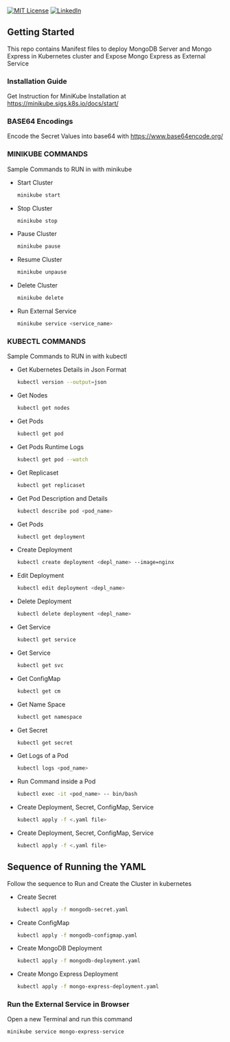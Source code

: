 <a name="readme-top"></a>

[![MIT License][license-shield]][license-url]
[![LinkedIn][linkedin-shield]][linkedin-url]

<!-- GETTING STARTED -->
## Getting Started
This repo contains Manifest files to deploy MongoDB Server and 
Mongo Express in Kubernetes cluster and Expose Mongo Express as External Service


### Installation Guide
Get Instruction for MiniKube Installation at https://minikube.sigs.k8s.io/docs/start/


### BASE64 Encodings
Encode the Secret Values into base64 with https://www.base64encode.org/



### MINIKUBE COMMANDS
Sample Commands to RUN in with minikube

* Start Cluster
  ```sh
  minikube start
  ```
* Stop Cluster
  ```sh
  minikube stop
  ```
* Pause Cluster
  ```sh
  minikube pause
  ```
* Resume Cluster
  ```sh
  minikube unpause
  ```
* Delete Cluster
  ```sh
  minikube delete
  ```
* Run External Service
  ```sh
  minikube service <service_name>
  ```


### KUBECTL COMMANDS
Sample Commands to RUN in with kubectl

* Get Kubernetes Details in Json Format
  ```sh
  kubectl version --output=json
  ```

* Get Nodes
  ```sh
  kubectl get nodes
  ```

* Get Pods
  ```sh
  kubectl get pod
  ```

* Get Pods Runtime Logs
  ```sh
  kubectl get pod --watch
  ```

* Get Replicaset
  ```sh
  kubectl get replicaset 
  ```

* Get Pod Description and Details
  ```sh
  kubectl describe pod <pod_name>  
  ```

* Get Pods
  ```sh
  kubectl get deployment 
  ```

* Create Deployment
  ```sh
  kubectl create deployment <depl_name> --image=nginx
  ```

* Edit Deployment
  ```sh
  kubectl edit deployment <depl_name>
  ```

* Delete Deployment
  ```sh
  kubectl delete deployment <depl_name>  
  ```

* Get Service
  ```sh
  kubectl get service  
  ```

* Get Service
  ```sh
  kubectl get svc
  ```

* Get ConfigMap
  ```sh
  kubectl get cm 
  ```

* Get Name Space
  ```sh
  kubectl get namespace
  ```

* Get Secret
  ```sh
  kubectl get secret   
  ```

* Get Logs of a Pod
  ```sh
  kubectl logs <pod_name>
  ```

* Run Command inside a Pod
  ```sh
  kubectl exec -it <pod_name> -- bin/bash
  ```

* Create Deployment, Secret, ConfigMap, Service
  ```sh
  kubectl apply -f <.yaml file>
  ```

* Create Deployment, Secret, ConfigMap, Service
  ```sh
  kubectl apply -f <.yaml file>
  ```

## Sequence of Running the YAML
Follow the sequence to Run and Create the Cluster in kubernetes

* Create Secret
  ```sh
  kubectl apply -f mongodb-secret.yaml
  ```

* Create ConfigMap
  ```sh
  kubectl apply -f mongodb-configmap.yaml
  ```

* Create MongoDB Deployment
  ```sh
  kubectl apply -f mongodb-deployment.yaml
  ```

* Create Mongo Express Deployment
  ```sh
  kubectl apply -f mongo-express-deployment.yaml
  ```

### Run the External Service in Browser
Open a new Terminal and run this command 
  ```sh
  minikube service mongo-express-service
  ```


<!-- MARKDOWN LINKS & IMAGES -->
<!-- https://www.markdownguide.org/basic-syntax/#reference-style-links -->
[license-shield]: https://img.shields.io/github/license/othneildrew/Best-README-Template.svg?style=for-the-badge
[license-url]: https://github.com/msohaibali/mongodb-mongoexpress-manifest-kubernetes/blob/main/LICENSE
[linkedin-shield]: https://img.shields.io/badge/-LinkedIn-black.svg?style=for-the-badge&logo=linkedin&colorB=555
[linkedin-url]: https://linkedin.com/in/msohaibali
